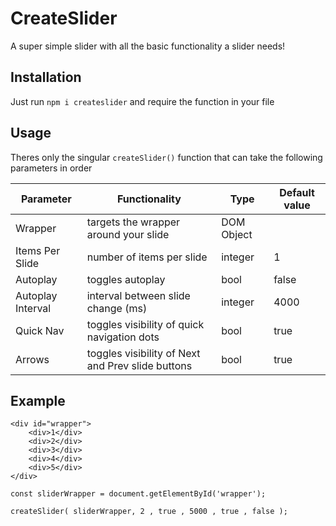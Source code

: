 # CreateSlider

A super simple slider with all the basic functionality a slider needs!

## Installation
Just run `npm i createslider` and require the function in your file

## Usage
Theres only the singular `createSlider()` function that can take the following parameters in order


Parameter | Functionality | Type | Default value |
-------- | ----- | ---- | ---- |
Wrapper | targets the wrapper around your slide | DOM Object | 
Items Per Slide | number of items per slide | integer | 1
Autoplay | toggles autoplay | bool | false
Autoplay Interval | interval between slide change (ms) | integer | 4000
Quick Nav | toggles visibility of quick navigation dots | bool | true
Arrows | toggles visibility of Next and Prev slide buttons | bool | true

## Example

````
<div id="wrapper">
	<div>1</div>
	<div>2</div>
	<div>3</div>
	<div>4</div>
	<div>5</div>
</div>

const sliderWrapper = document.getElementById('wrapper');

createSlider( sliderWrapper, 2 , true , 5000 , true , false );
